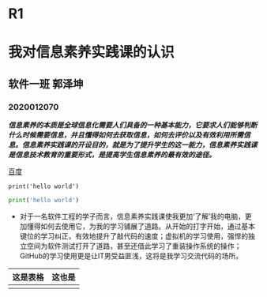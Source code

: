 # R1

# 我对信息素养实践课的认识

## 软件一班 郭泽坤

### 2020012070



***信息素养的本质是全球信息化需要人们具备的一种基本能力，它要求人们能够判断什么时候需要信息，并且懂得如何去获取信息，如何去评价以及有效利用所需信息。信息素养实践课的开设目的，就是为了提升学生的这一能力，信息素养实践课是信息技术教育的重要形式，是提高学生信息素养的最有效的途径。***

[百度](http://www.baidu.com "百度一下，你就知道")

`print('hello world')`

```python
print('hello world')
```

- 对于一名软件工程的学子而言，信息素养实践课使我更加‘了解’我的电脑，更加懂得如何去使用它，为我的学习铺展了道路。从开始的打字开始，通过基本键位的学习纠正，有效地提升了敲代码的速度；虚拟机的学习使用，强悍的独立空间为软件测试打开了道路，甚至还借此学习了重装操作系统的操作；GitHub的学习使用更是让IT男受益匪浅，这将是我学习交流代码的场所。

| 这是表格 | 这也是 |
| -------- | ------ |
|          |        |


